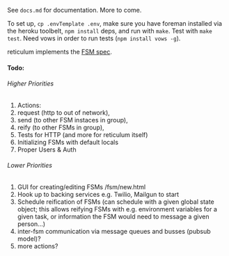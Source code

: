 See `docs.md` for documentation. More to come. 

To set up, `cp .envTemplate .env`, make sure you have foreman installed via the heroku toolbelt, `npm install` deps, and run with `make`. Test with `make test`. Need vows in order to run tests (`npm install vows -g`).

reticulum implements the [FSM spec](https://gist.github.com/ihodes/f009cc66422232f411b6).


#### Todo: 
###### Higher Priorities
1. Actions: 
  1. request (http to out of network),
  1. send (to other FSM instaces in group),
  1. reify (to other FSMs in group),
1. Tests for HTTP (and more for reticulum itself)
1. Initializing FSMs with default locals
1. Proper Users & Auth

###### Lower Priorities
1. GUI for creating/editing FSMs /fsm/new.html
1. Hook up to backing services e.g. Twilio, Mailgun to start
1. Schedule reification of FSMs (can schedule with a given global state object; this
   allows reifying FSMs with e.g. environment variables for a given task, or information
   the FSM would need to message a given person...)
1. inter-fsm communication via message queues and busses (pubsub model)?
1. more actions?
